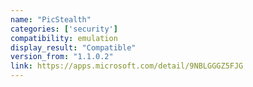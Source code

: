 ```yaml
---
name: "PicStealth"
categories: ['security']
compatibility: emulation
display_result: "Compatible"
version_from: "1.1.0.2"
link: https://apps.microsoft.com/detail/9NBLGGGZ5FJG
---
```

